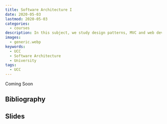 ```yaml
---
title: Software Architecture I
date: 2020-05-03
lastmod: 2020-05-03
categories:
  - courses
description: In this subject, we study design patterns, MVC and web development
images:
  - generic.webp
keywords:
  - UCC
  - Software Architecture
  - University
tags:
  - UCC
---
```


Coming Soon

## Bibliography

## Slides
